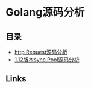 # Golang源码分析

## 目录

* [http.Request源码分析](https://github.com/hei6775/HeiBlogs/blob/master/GoSources/HttpRequest.md)
* [1.12版本sync.Pool源码分析](https://github.com/hei6775/HeiBlogs/blob/master/GoSources/SyncPool.md)


## Links